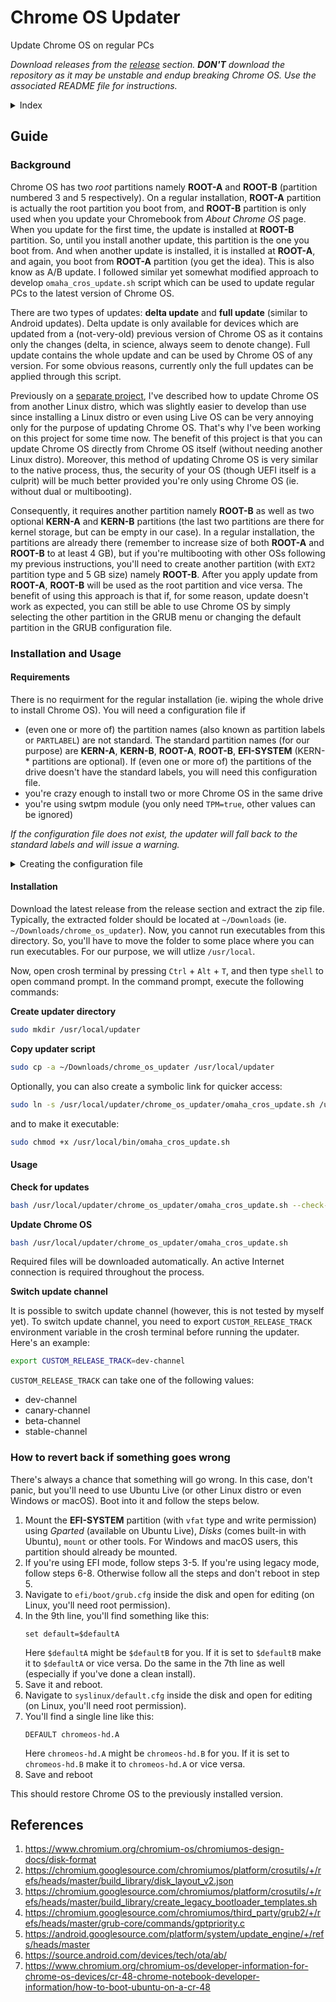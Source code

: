 # Chrome OS Updater

Update Chrome OS on regular PCs

*Download releases from the [release](https://github.com/MuntashirAkon/chrome_os_updater) section. **DON'T** download the repository as it may be unstable and endup breaking Chrome OS. Use the associated README file for instructions.*

<details>
 <summary>Index</summary>
 
- [Guide](#guide)
  * [Background](#background)
  * [Installation and Usage](#installation-and-usage)
  * [How to revert back if something goes wrong](#how-to-revert-back-if-something-goes-wrong)
- [References](#references)
</details>

## Guide

### Background

Chrome OS has two _root_ partitions namely **ROOT-A** and **ROOT-B** (partition numbered 3 and 5 respectively). On a regular installation, **ROOT-A** partition is actually the root partition you boot from, and **ROOT-B** partition is only used when you update your Chromebook from *About Chrome OS* page. When you update for the first time, the update is installed at **ROOT-B** partition. So, until you install another update, this partition is the one you boot from. And when another update is installed, it is installed at **ROOT-A**, and again, you boot from **ROOT-A** partition (you get the idea). This is also know as A/B update. I followed similar yet somewhat modified approach to develop `omaha_cros_update.sh` script which can be used to update regular PCs to the latest version of Chrome OS.

There are two types of updates: **delta update** and **full update** (similar to Android updates). Delta update is only available for devices which are updated from a (not-very-old) previous version of Chrome OS as it contains only the changes (delta, in science, always seem to denote change). Full update contains the whole update and can be used by Chrome OS of any version. For some obvious reasons, currently only the full updates can be applied through this script.

Previously on a [separate project](https://github.com/MuntashirAkon/Chrome-OS-Multiboot), I've described how to update Chrome OS from another Linux distro, which was slightly easier to develop than use since installing a Linux distro or even using Live OS can be very annoying only for the purpose of updating Chrome OS. That's why I've been working on this project for some time now. The benefit of this project is that you can update Chrome OS directly from Chrome OS itself (without needing another Linux distro). Moreover, this method of updating Chrome OS is very similar to the native process, thus, the security of your OS (though UEFI itself is a culprit) will be much better provided you're only using Chrome OS (ie. without dual or multibooting).

Consequently, it requires another partition namely **ROOT-B** as well as two optional **KERN-A** and **KERN-B** partitions (the last two partitions are there for kernel storage, but can be empty in our case). In a regular installation, the partitions are already there (remember to increase size of both **ROOT-A** and **ROOT-B** to at least 4 GB), but if you're multibooting with other OSs following my previous instructions, you'll need to create another partition (with `EXT2` partition type and 5 GB size) namely **ROOT-B**. After you apply update from **ROOT-A**, **ROOT-B** will be used as the root partition and vice versa. The benefit of using this approach is that if, for some reason, update doesn't work as expected, you can still be able to use Chrome OS by simply selecting the other partition in the GRUB menu or changing the default partition in the GRUB configuration file.

### Installation and Usage

#### Requirements

There is no requirment for the regular installation (ie. wiping the whole drive to install Chrome OS). You will need a configuration file if
- (even one or more of) the partition names (also known as partition labels or `PARTLABEL`) are not standard. The standard partition names (for our purpose) are **KERN-A**, **KERN-B**, **ROOT-A**, **ROOT-B**, **EFI-SYSTEM** (KERN-* partitions are optional). If (even one or more of) the partitions of the drive doesn't have the standard labels, you will need this configuration file.
- you're crazy enough to install two or more Chrome OS in the same drive
- you're using swtpm module (you only need `TPM=true`, other values can be ignored)

*If the configuration file does not exist, the updater will fall back to the standard labels and will issue a warning.*

<details>
 <summary>Creating the configuration file</summary>

The configuration format is as follows:
```sh
ROOTA='<ROOT-A UUID, lowercase>'
ROOTB='<ROOT-B UUID, lowercase>'
EFI='<EFI-SYSTEM UUID, lowercase>'
TPM=true/false
```

You can get UUID for a disk ID using the following command:
```bash
/sbin/blkid -s UUID -o value /dev/<disk-id>
```
*Note that **partition UUID** and **UUID** are not the same.*

Save this configuration file as `cros_update.conf` to `/usr/local` (full URI is `/usr/local/cros_update.conf`).

</details>

#### Installation

Download the latest release from the release section and extract the zip file. Typically, the extracted folder should be located at `~/Downloads` (ie. `~/Downloads/chrome_os_updater`). Now, you cannot run executables from this directory. So, you'll have to move the folder to some place where you can run executables. For our purpose, we will utlize `/usr/local`.

Now, open crosh terminal by pressing `Ctrl` + `Alt` + `T`, and then type `shell` to open command prompt. In the command prompt, execute the following commands:

**Create updater directory**
```sh
sudo mkdir /usr/local/updater
```

**Copy updater script**
```sh
sudo cp -a ~/Downloads/chrome_os_updater /usr/local/updater
```

Optionally, you can also create a symbolic link for quicker access:
```sh
sudo ln -s /usr/local/updater/chrome_os_updater/omaha_cros_update.sh /usr/local/bin/omaha_cros_update.sh
```
and to make it executable:
```sh
sudo chmod +x /usr/local/bin/omaha_cros_update.sh
```

#### Usage

**Check for updates**
```sh
bash /usr/local/updater/chrome_os_updater/omaha_cros_update.sh --check-only
```

**Update Chrome OS**
```sh
bash /usr/local/updater/chrome_os_updater/omaha_cros_update.sh
```

Required files will be downloaded automatically. An active Internet connection is required throughout the process.

**Switch update channel**

It is possible to switch update channel (however, this is not tested by myself yet). To switch update channel, you need to export `CUSTOM_RELEASE_TRACK` environment variable in the crosh terminal before running the updater. Here's an example:
```sh
export CUSTOM_RELEASE_TRACK=dev-channel
```
`CUSTOM_RELEASE_TRACK` can take one of the following values:
- dev-channel
- canary-channel
- beta-channel
- stable-channel

### How to revert back if something goes wrong

There's always a chance that something will go wrong. In this case, don't panic, but you'll need to use Ubuntu Live (or other Linux distro or even Windows or macOS). Boot into it and follow the steps below.

1. Mount the **EFI-SYSTEM** partition (with `vfat` type and write permission) using *Gparted* (available on Ubuntu Live), *Disks* (comes built-in with Ubuntu), `mount` or other tools. For Windows and macOS users, this partition should already be mounted.
2. If you're using EFI mode, follow steps 3-5. If you're using legacy mode, follow steps 6-8. Otherwise follow all the steps and don't reboot in step 5.
3. Navigate to `efi/boot/grub.cfg` inside the disk and open for editing (on Linux, you'll need root permission).
4. In the 9th line, you'll find something like this:
   ```
   set default=$defaultA
   ```
   Here `$defaultA` might be `$defaultB` for you. If it is set to `$defaultB` make it to `$defaultA` or vice versa. Do the same in the 7th line as well (especially if you've done a clean install).
5. Save it and reboot.
6. Navigate to `syslinux/default.cfg` inside the disk and open for editing (on Linux, you'll need root permission).
7. You'll find a single line like this:
   ```
   DEFAULT chromeos-hd.A
   ```
   Here `chromeos-hd.A` might be `chromeos-hd.B` for you. If it is set to `chromeos-hd.B` make it to `chromeos-hd.A` or vice versa.
8. Save and reboot

This should restore Chrome OS to the previously installed version.

## References
1. https://www.chromium.org/chromium-os/chromiumos-design-docs/disk-format
2. https://chromium.googlesource.com/chromiumos/platform/crosutils/+/refs/heads/master/build_library/disk_layout_v2.json
3. https://chromium.googlesource.com/chromiumos/platform/crosutils/+/refs/heads/master/build_library/create_legacy_bootloader_templates.sh
4. https://chromium.googlesource.com/chromiumos/third_party/grub2/+/refs/heads/master/grub-core/commands/gptpriority.c
5. https://android.googlesource.com/platform/system/update_engine/+/refs/heads/master
6. https://source.android.com/devices/tech/ota/ab/
7. https://www.chromium.org/chromium-os/developer-information-for-chrome-os-devices/cr-48-chrome-notebook-developer-information/how-to-boot-ubuntu-on-a-cr-48
